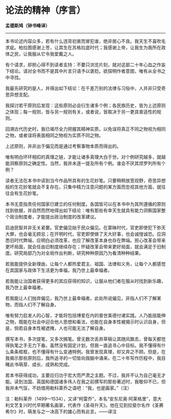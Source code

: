 # **论法的精神（序言）**
**孟德斯鸠（钟书峰译）**
****
本书论述内容众多，若有什么违背初衷而冒犯谁，绝非居心不良。我天生不喜吹毛求疵。柏拉图感谢上苍，让其生在苏格拉底时代；我感谢上帝，让我生为我所在政体之民，让我服从它令我爱戴之人。

有个请求，却担心得不到读者支持：不要只浏览片刻，就对这部二十年心血之作妄下结论。请对全书而不是其中片言只语予以褒贬。欲探明作者意图，唯有从全书之中寻找。

我最先研究的是人，并得出如下结论：在千差万别的法律与习俗中，人并非只受奇思异想支配。

我探讨若干原则后发现：这些原则必会衍生诸多个例；各民族历史，皆为上述原则之体现；每一规则，皆与另一规则有关，或者说，皆取决于另一更具普适性的规则。

回溯古代历史时，我已竭尽全力把握其精神实质，以免误将真正不同之物视为相同之物，或者误将表面相同之物视为实质不同之物。

上述原则，并非出于偏见而是通过考察事物本质而得出的。

唯有明白环环相扣的真理之链，才能让诸多真理大白于世。对个例研究越多，就越能洞察原则之确定性。当然，我并未逐一提及所有个例。谁会不厌其烦罗列所有个例？

读者无法在本书中读到当今作品所具有的生花妙笔。只要稍稍放宽视野，奇思异想般的生花妙笔就会不复存在。只集中精力注意问题的某方面而忽视其他方面，就往往会有生花妙笔。

本书无意指责任何国家已建立的任何制度。各国皆可以在本书中为其所遵循的原则找到依据，并自然而然地得出如下结论：唯有那些有幸天生就具有能力洞察国家整个政治制度者，才能提出政治制度的改革建议。

启迪民智并非无关紧要。官吏偏见始于民众偏见。在蒙昧时代，官吏即使犯下弥天大罪，也会毫无顾忌；在开明时代，官吏即使做了天大好事，也会诚惶诚恐。应洞悉旧时代弊端，应明白必须改革，也应了解改革本身也存在弊端。担心改革会带来更坏局面，就会任由旧制度继续存在；怀疑改革会带来更好局面，就会满足于旧制度。研究局部乃为对全局作出判断，研究种种原因乃为看清种种结果。

若我能提供全新理由，让每个人都热爱君主、祖国、法律和义务，让每个人都感觉在其国家与政体下生活更为幸福，我乃世上最幸福者。

若我能让治国者获得更多的其应获得的知识，让服从他们者在服从时找到新乐趣，我乃世上最幸福者。

若我能让人们抛弃偏见，我乃世上最幸福者。此处所说偏见，非指人们不了解某物，而指人们不了解自身。

唯有努力启发人的心智，才能将包括博爱在内的普世美德付诸实践。人乃能屈能伸之物，既能在社会中迎合他人思想和看法，也能在自身本性被揭示时认识自身，但是，倘若自身本性被遮掩，人也可能无法了解自身。

撰写本书，多次提笔，又多次搁笔。曾无数次丢弃草稿让其随风飘去，曾每天都觉得执笔之手无力下垂。虽然没有固定计划，但我一直追寻心中目标。我不懂得有什么条条框框，也不懂得有什么变通特例。我曾发现真理，却又弃之不顾。但是，在我揭示那些原则后，我所追寻的一切皆向我脑中涌来。在二十年写作历程中，我目睹此书萌芽、成长、成熟和完成。

若本书获得成功，主要应归功于宏大而严肃之主题。不过，我并不认为自己毫无才能。读到法国、英国和德国诸多伟人在我之前撰写的那些著述时，我敬仰不已，但我并未气馁，不妨借用勒科莱乔之语吧：“我，也是画家。”（注）

注：勒科莱乔（1499—1534），又译“柯雷乔”，本名“安东尼奥·阿莱格里”，意大利文艺复兴时代早期著名画家，代表作《圣母升天》。他在见到拉斐尔名作《圣赛希尔》时，萌发与之一决高下的雄心而有此言。——译注